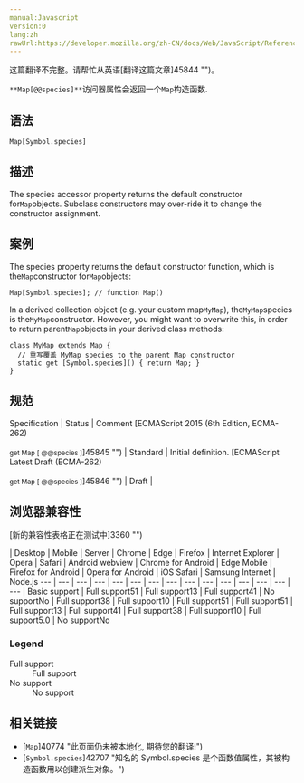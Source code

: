 ```yaml
---
manual:Javascript
version:0
lang:zh
rawUrl:https://developer.mozilla.org/zh-CN/docs/Web/JavaScript/Reference/Global_Objects/Map/@@species
---
```




这篇翻译不完整。请帮忙从英语[翻译这篇文章]45844 "")。






`**Map[@@species]**`访问器属性会返回一个`Map`构造函数.


## 语法<a name="语法"></a>

```
Map[Symbol.species]

```

## 描述<a name="描述"></a>


The species accessor property returns the default constructor for`Map`objects. Subclass constructors may over-ride it to change the constructor assignment.


## 案例<a name="案例"></a>


The species property returns the default constructor function, which is the`Map`constructor for`Map`objects:


```
Map[Symbol.species]; // function Map()
```


In a derived collection object (e.g. your custom map`MyMap`), the`MyMap`species is the`MyMap`constructor. However, you might want to overwrite this, in order to return parent`Map`objects in your derived class methods:


```
class MyMap extends Map {
  // 重写覆盖 MyMap species to the parent Map constructor
  static get [Symbol.species]() { return Map; }
}
```

## 规范<a name="规范"></a>

Specification | Status | Comment 
[ECMAScript 2015 (6th Edition, ECMA-262)<br></br><small>get Map [ @@species ]</small>]45845 "") | Standard | Initial definition. 
[ECMAScript Latest Draft (ECMA-262)<br></br><small>get Map [ @@species ]</small>]45846 "") | Draft |  


## 浏览器兼容性<a name="浏览器兼容性"></a>
[新的兼容性表格正在测试中<i></i>]3360 "")

 | <abbr>Desktop<i></i></abbr> | <abbr>Mobile<i></i></abbr> | <abbr>Server<i></i></abbr> 
 | <abbr>Chrome<i></i></abbr> | <abbr>Edge<i></i></abbr> | <abbr>Firefox<i></i></abbr> | <abbr>Internet Explorer<i></i></abbr> | <abbr>Opera<i></i></abbr> | <abbr>Safari<i></i></abbr> | <abbr>Android webview<i></i></abbr> | <abbr>Chrome for Android<i></i></abbr> | <abbr>Edge Mobile<i></i></abbr> | <abbr>Firefox for Android<i></i></abbr> | <abbr>Opera for Android<i></i></abbr> | <abbr>iOS Safari<i></i></abbr> | <abbr>Samsung Internet<i></i></abbr> | <abbr>Node.js<i></i></abbr> 
 ---  |  ---  |  ---  |  ---  |  ---  |  ---  |  ---  |  ---  |  ---  |  ---  |  ---  |  ---  |  ---  |  ---  |  ---  | 
Basic support | <abbr>Full support</abbr>51 | <abbr>Full support</abbr>13 | <abbr>Full support</abbr>41 | <abbr>No support</abbr>No | <abbr>Full support</abbr>38 | <abbr>Full support</abbr>10 | <abbr>Full support</abbr>51 | <abbr>Full support</abbr>51 | <abbr>Full support</abbr>13 | <abbr>Full support</abbr>41 | <abbr>Full support</abbr>38 | <abbr>Full support</abbr>10 | <abbr>Full support</abbr>5.0 | <abbr>No support</abbr>No 


### Legend<a name="Legend"></a>
<dl><dt id=''><abbr>Full support</abbr></dt><dd>Full support</dd><dt id=''><abbr>No support</abbr></dt><dd>No support</dd></dl>


## 相关链接<a name="相关链接"></a>

* [`Map`]40774 "此页面仍未被本地化, 期待您的翻译!")
* [`Symbol.species`]42707 "知名的 Symbol.species 是个函数值属性，其被构造函数用以创建派生对象。")



